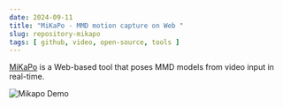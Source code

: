 ```yaml
---
date: 2024-09-11
title: "MiKaPo - MMD motion capture on Web "
slug: repository-mikapo
tags: [ github, video, open-source, tools ]
---
```




[MiKaPo][1] is a Web-based tool that poses MMD models from video input in real-time.

![Mikapo Demo](https://raw.githubusercontent.com/AmyangXYZ/MiKaPo/main/demo1.gif)



   [1]: https://github.com/AmyangXYZ/MiKaPo
